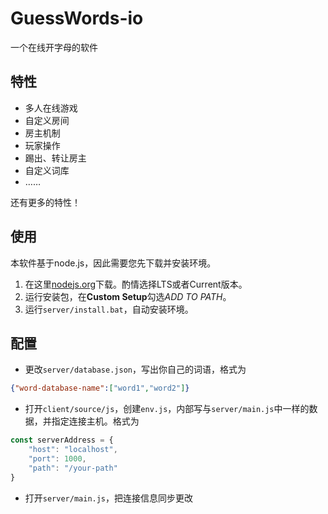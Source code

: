 # GuessWords-io

一个在线开字母的软件

## 特性

+ 多人在线游戏
+ 自定义房间
+ 房主机制
+ 玩家操作
+ 踢出、转让房主
+ 自定义词库
+ ……

还有更多的特性！

## 使用

本软件基于node.js，因此需要您先下载并安装环境。

1. 在这里[nodejs.org](https://nodejs.org "下载网址")下载。酌情选择LTS或者Current版本。
2. 运行安装包，在**Custom Setup**勾选*ADD TO PATH*。
3. 运行`server/install.bat`，自动安装环境。

## 配置

+ 更改`server/database.json`，写出你自己的词语，格式为

```json
{"word-database-name":["word1","word2"]}
```

+ 打开`client/source/js`，创建`env.js`，内部写与`server/main.js`中一样的数据，并指定连接主机。格式为

```js
const serverAddress = {
    "host": "localhost",
    "port": 1000,
    "path": "/your-path"
}
```

+ 打开`server/main.js`，把连接信息同步更改
